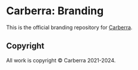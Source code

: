 # Carberra: Branding

This is the official branding repository for [Carberra](https://youtube.carberra.xyz).

## Copyright

All work is copyright © Carberra 2021-2024.
